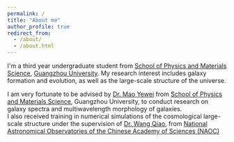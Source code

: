 ```yaml
---
permalink: /
title: "About me"
author_profile: true
redirect_from: 
  - /about/
  - /about.html
---
```



  
I'm a third year undergraduate student from [School of Physics and Materials Science](https://spee.gzhu.edu.cn/), [Guangzhou University](https://www.gzhu.edu.cn/).
My research interest includes galaxy formation and evolution, as well as the large-scale structure of the universe.  

  
I am very fortunate to be advised by [Dr. Mao Yewei](https://spee.gzhu.edu.cn/info/1681/18121.htm) from [School of Physics and Materials Science](https://spee.gzhu.edu.cn/), Guangzhou University, to conduct research on galaxy spectra and multiwavelength morphology of galaxies.  
I also received training in numerical simulations of the cosmological large-scale structure under the supervision of [Dr. Wang Qiao](https://nao.cas.cn/jypy/ds/ssds/202204/t20220406_6419582.html), from [National Astronomical Observatories of the Chinese Academy of Sciences (NAOC)](https://english.nao.cas.cn/)
